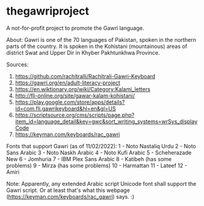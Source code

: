 # thegawriproject
A not-for-profit project to promote the Gawri language.

About: 
Gawri is one of the 70 languages of Pakistan, spoken in the northern parts of the country. It is spoken in the Kohistani (mountainous) areas of district Swat and Upper Dir in Khyber Pakhtunkhwa Province.


Sources:
1. https://github.com/rachitralli/Rachitrali-Gawri-Keyboard
2. https://gawri.org/en/adult-literacy-project
3. https://en.wiktionary.org/wiki/Category:Kalami_letters
4. http://fli-online.org/site/gawar-kalam-kohistani/
5. https://play.google.com/store/apps/details?id=com.fli.gawrikeyboard&hl=en&gl=US
6. https://scriptsource.org/cms/scripts/page.php?item_id=language_detail&key=gwc&sort_writing_systems=wrSys_displayCode
7. https://keyman.com/keyboards/rac_gawri

Fonts that support Gawri (as of 11/02/2022):
1 - Noto Nastaliq Urdu
2 - Noto Sans Arabic
3 - Noto Naskh Arabic
4 - Noto Kufi Arabic
5 - Scheherazade New
6 - Jomhuria
7 - IBM Plex Sans Arabic
8 - Katibeh (has some problems)
9 - Mirza (has some problems)
10 - Harmattan
11 - Lateef
12 - Amiri

Note: Apparently, any extended Arabic script Unicode font shall support the Gawri script. Or at least that's what this webpage (https://keyman.com/keyboards/rac_gawri) says. :)
